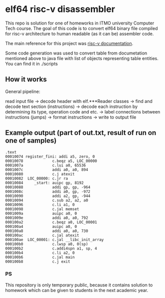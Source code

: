 # elf64 risc-v disassembler

This repo is solution for one of homeworks in ITMO university Computer Tech course.
The goal of this code is to convert elf64 binary file compiled for risc-v architecture to human readable (as it can be) assembler code.

The main reference for this project was [risc-v documentation](https://riscv.org/wp-content/uploads/2017/05/riscv-spec-v2.2.pdf).

Some code generation was used to convert table from documetation mentioned above to java file with list of objects representing table entities. You can find it in ./scripts

## How it works
General pipeline:

read input file -> decode header with elf.\*\*\*Reader classes -> 
find and decode text section (instructions) -> decode each instruction by determining its type, operation code and etc. ->
label connections between instructions (jumps) -> format instructions -> write to output file

## Example output (part of out.txt, result of run on one of samples)
```
.text
00010074 register_fini: addi a5, zero, 0
00010078             c.beqz a5, LOC_00000
0001007a             c.lui a0, 65536
0001007c             addi a0, a0, 894
00010080             c.j atexit
00010082  LOC_00000: c.jr ra
00010084     _start: auipc gp, 8192
00010088             addi gp, gp, -964
0001008c             addi a0, gp, -972
00010090             addi a2, gp, -944
00010094             c.sub a2, a2, a0
00010096             c.li a1, 0
00010098             c.jal memset
0001009a             auipc a0, 0
0001009e             addi a0, a0, 792
000100a2             c.beqz a0, LOC_00001
000100a4             auipc a0, 0
000100a8             addi a0, a0, 730
000100ac             c.jal atexit
000100ae  LOC_00001: c.jal __libc_init_array
000100b0             c.lwsp a0, 0(sp)
000100b2             c.addi4spn a1, sp, 4
000100b4             c.li a2, 0
000100b6             c.jal main
000100b8             c.j exit
```

### PS
This repository is only temporary public, because it contains solution to homework which can be given to students in the next academic year.
